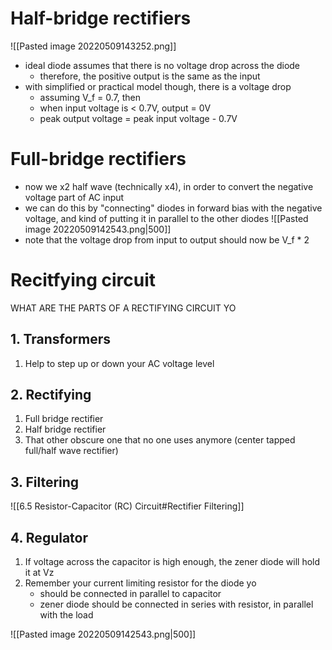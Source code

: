 # Half-bridge rectifiers

![[Pasted image 20220509143252.png]]
- ideal diode assumes that there is no voltage drop across the diode
	- therefore, the positive output is the same as the input
- with simplified or practical model though, there is a voltage drop
	- assuming V_f = 0.7, then
	- when input voltage is < 0.7V, output = 0V
	- peak output voltage = peak input voltage - 0.7V

# Full-bridge rectifiers

- now we x2 half wave (technically x4), in order to convert the negative voltage part of AC input
- we can do this by "connecting" diodes in forward bias with the negative voltage, and kind of putting it in parallel to the other diodes
![[Pasted image 20220509142543.png|500]]
- note that the voltage drop from input to output should now be V_f * 2

# Recitfying circuit

WHAT ARE THE PARTS OF A RECTIFYING CIRCUIT YO

## 1.  Transformers

1.  Help to step up or down your AC voltage level

## 2.  Rectifying

1.  Full bridge rectifier
2.  Half bridge rectifier
3.  That other obscure one that no one uses anymore (center tapped full/half wave rectifier)

## 3.  Filtering

![[6.5 Resistor-Capacitor (RC) Circuit#Rectifier Filtering]]

## 4.  Regulator

 1. If voltage across the capacitor is high enough, the zener diode will hold it at Vz
 2. Remember your current limiting resistor for the diode yo
	 - should be connected in parallel to capacitor
	 - zener diode should be connected in series with resistor, in parallel with the load

![[Pasted image 20220509142543.png|500]]
